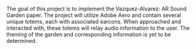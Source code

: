 The goal of this project is to implement the Vazquez-Alvarez: AR Sound Garden paper.
The project will utilize Adobe Aero and contain several unique totems, each with associated earcons.
When approached and interacted with, these totems will relay audio information to the user.
The theming of the garden and corresponding information is yet to be determined.
